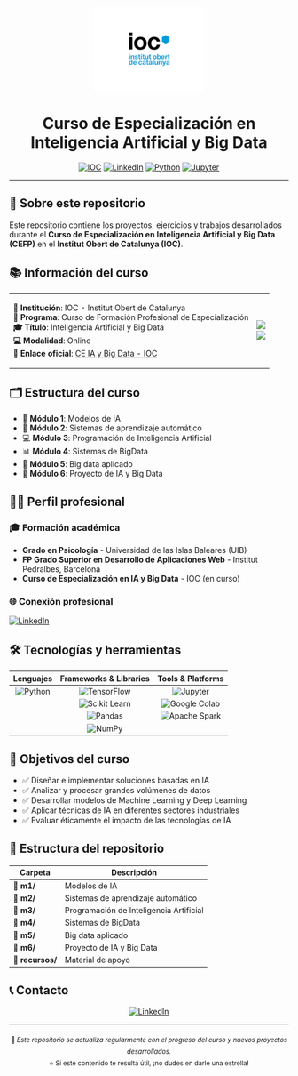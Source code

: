 <div align="center">
  <img src="logo_ioc.png" alt="IOC Logo" width="200"/>
  
  # Curso de Especialización en Inteligencia Artificial y Big Data
  
  [![IOC](https://img.shields.io/badge/Institución-IOC-blue)](https://ioc.xtec.cat/educacio/ce-ia-bigdata)
  [![LinkedIn](https://img.shields.io/badge/LinkedIn-Araceli%20Pacheco-0077B5?logo=linkedin)](https://www.linkedin.com/in/aracelipachecomu%C3%B1oz/)
  [![Python](https://img.shields.io/badge/Python-3.8+-3776AB?logo=python&logoColor=white)](https://python.org)
  [![Jupyter](https://img.shields.io/badge/Jupyter-Notebooks-F37626?logo=jupyter&logoColor=white)](https://jupyter.org)
</div>

---

## 🎯 Sobre este repositorio

Este repositorio contiene los proyectos, ejercicios y trabajos desarrollados durante el **Curso de Especialización en Inteligencia Artificial y Big Data (CEFP)** en el **Institut Obert de Catalunya (IOC)**.

## 📚 Información del curso

<table>
<tr>
<td>

**🏢 Institución**: IOC - Institut Obert de Catalunya  
**📖 Programa**: Curso de Formación Profesional de Especialización  
**🎓 Título**: Inteligencia Artificial y Big Data  
**💻 Modalidad**: Online  
**🔗 Enlace oficial**: [CE IA y Big Data - IOC](https://ioc.xtec.cat/educacio/ce-ia-bigdata)

</td>
<td>
  <img src="https://img.shields.io/badge/Duración-2025-green?style=for-the-badge"/>
  <br>
  <img src="https://img.shields.io/badge/Estado-En%20Curso-orange?style=for-the-badge"/>
</td>
</tr>
</table>

## 🗂️ Estructura del curso

- 🧠 **Módulo 1**: Modelos de IA
- 🤖 **Módulo 2**: Sistemas de aprendizaje automático
- 💻 **Módulo 3**: Programación de Inteligencia Artificial
- 📊 **Módulo 4**: Sistemas de BigData
- 🔬 **Módulo 5**: Big data aplicado
- 🚀 **Módulo 6**: Proyecto de IA y Big Data

## 👩‍💼 Perfil profesional

### 🎓 Formación académica
- **Grado en Psicología** - Universidad de las Islas Baleares (UIB)
- **FP Grado Superior en Desarrollo de Aplicaciones Web** - Institut Pedralbes, Barcelona
- **Curso de Especialización en IA y Big Data** - IOC (en curso)

### 🌐 Conexión profesional
[![LinkedIn](https://img.shields.io/badge/LinkedIn-Araceli%20Pacheco%20Muñoz-0077B5?style=flat-square&logo=linkedin)](https://www.linkedin.com/in/aracelipachecomu%C3%B1oz/)

## 🛠️ Tecnologías y herramientas

<div align="center">

| **Lenguajes** | **Frameworks & Libraries** | **Tools & Platforms** |
|:---:|:---:|:---:|
| ![Python](https://img.shields.io/badge/Python-3776AB?style=for-the-badge&logo=python&logoColor=white) | ![TensorFlow](https://img.shields.io/badge/TensorFlow-FF6F00?style=for-the-badge&logo=tensorflow&logoColor=white) | ![Jupyter](https://img.shields.io/badge/Jupyter-F37626?style=for-the-badge&logo=jupyter&logoColor=white) |
| | ![Scikit Learn](https://img.shields.io/badge/scikit--learn-F7931E?style=for-the-badge&logo=scikit-learn&logoColor=white) | ![Google Colab](https://img.shields.io/badge/Google%20Colab-F9AB00?style=for-the-badge&logo=googlecolab&logoColor=white) |
| | ![Pandas](https://img.shields.io/badge/Pandas-150458?style=for-the-badge&logo=pandas&logoColor=white) | ![Apache Spark](https://img.shields.io/badge/Apache%20Spark-E25A1C?style=for-the-badge&logo=apachespark&logoColor=white) |
| | ![NumPy](https://img.shields.io/badge/NumPy-013243?style=for-the-badge&logo=numpy&logoColor=white) | |

</div>

## 🎯 Objetivos del curso

- ✅ Diseñar e implementar soluciones basadas en IA
- ✅ Analizar y procesar grandes volúmenes de datos
- ✅ Desarrollar modelos de Machine Learning y Deep Learning
- ✅ Aplicar técnicas de IA en diferentes sectores industriales
- ✅ Evaluar éticamente el impacto de las tecnologías de IA

## 📁 Estructura del repositorio

| Carpeta | Descripción |
|---------|-------------|
| 📁 **m1/** | Modelos de IA |
| 📁 **m2/** | Sistemas de aprendizaje automático |
| 📁 **m3/** | Programación de Inteligencia Artificial |
| 📁 **m4/** | Sistemas de BigData |
| 📁 **m5/** | Big data aplicado |
| 📁 **m6/** | Proyecto de IA y Big Data |
| 📁 **recursos/** | Material de apoyo |

## 📞 Contacto

<div align="center">

[![LinkedIn](https://img.shields.io/badge/LinkedIn-Araceli%20Pacheco-0077B5?style=for-the-badge&logo=linkedin)](https://www.linkedin.com/in/aracelipachecomu%C3%B1oz/)

</div>

---

<div align="center">
  <sub>
    🔄 <em>Este repositorio se actualiza regularmente con el progreso del curso y nuevos proyectos desarrollados.</em>
  </sub>
  <br>
  <sub>
    ⭐ Si este contenido te resulta útil, ¡no dudes en darle una estrella!
  </sub>
</div>